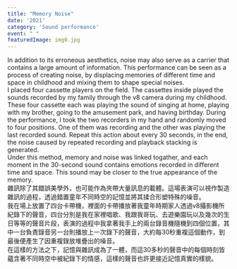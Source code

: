 ```yaml
---
title: "Memory Noise"
date: '2021'
category: 'Sound performance'
event: " "
featuredImage: img0.jpg
---
```

  <div class="box">
      <div class="dscrptn">
      In addition to its erroneous aesthetics, noise may also serve as a carrier that contains a large amount of information. This performance can be seen as a process of creating noise, by displacing memories of different time and space in childhood and mixing them to shape special noises.<br>
      I placed four cassette players on the field. The cassettes inside played the sounds recorded by my family through the v8 camera during my childhood. These four cassette each was playing the sound of singing at home, playing with my brother, going to the amusement park, and having birthday. During the performance, I took the two recorders in my hand and randomly moved to four positions. One of them was recording and the other was playing the last recorded sound. Repeat this action about every 30 seconds, in the end, the noise caused by repeated recording and playback stacking is generated.<br>
      Under this method, memory and noise was linked togather, and each moment in the 30-second sound contains emotions recorded in different time and space. This sound may be closer to the true appearance of the memory.<br>
      </div>
  </div>


  <div class="box">
      <div class="dscrptn">
      雜訊除了其錯誤美學外，也可能作為夾帶大量訊息的載體。這場表演可以視作製造雜訊的過程，透過錯置童年不同時空的記憶並將其揉合形塑特殊的噪音。<br>
      我在場上放置了四台卡帶機，裡面的卡帶播放著我童年時期家人透過v8攝影機所紀錄下的聲音，四台分別是我在家裡唱歌、我跟我哥玩、去遊樂園玩以及幾次的生日等等的聲音片段，表演的過程中我拿著我手上的兩台錄音機隨機到四個位置，其中一台負責錄音另一台則播放上一次錄下的聲音，大約每30秒重複這個動作，到最後便產生了因重複錄放堆疊出的噪音。<br>
      在這樣的方法之下，記憶與雜訊成為了一體，而這30多秒的聲音中的每個時刻皆蘊含著不同時空中被紀錄下的情感，這樣的聲音也許更接近記憶真實的樣貌。<br>
      </div>
  </div>



  <div class="box"></div>

  <!-- <iframe title="vimeo-player" src="https://player.vimeo.com/video/833628414" frameborder="0" allowfullscreen></iframe> -->
